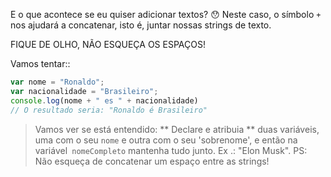E o que acontece se eu quiser adicionar textos? :hushed:
Neste caso, o símbolo `+` nos ajudará a concatenar, isto é, juntar nossas strings de texto.

FIQUE DE OLHO, NÃO ESQUEÇA OS ESPAÇOS!


Vamos tentar::

```javascript
var nome = "Ronaldo";
var nacionalidade = "Brasileiro";
console.log(nome + " es " + nacionalidade) 
// O resultado seria: "Ronaldo é Brasileiro"
```
> Vamos ver se está entendido: ** Declare e atribuia ** duas variáveis, uma com o seu `nome` e outra com o seu 'sobrenome', e então na variável` nomeCompleto` mantenha tudo junto. Ex .: "Elon Musk". PS: Não esqueça de concatenar um  espaço entre as strings!
